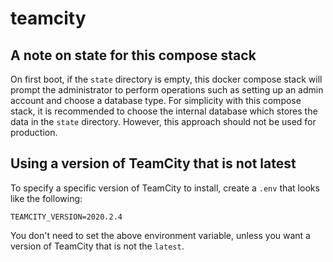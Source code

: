# teamcity

## A note on state for this compose stack

On first boot, if the `state` directory is empty, this docker compose stack will prompt the administrator to perform 
operations such as setting up an admin account and choose a database type. For simplicity with this compose stack,
it is recommended to choose the internal database which stores the data in the `state` directory. However, this
approach should not be used for production.

## Using a version of TeamCity that is not latest

To specify a specific version of TeamCity to install, create a `.env` that looks like the following:

```
TEAMCITY_VERSION=2020.2.4
```

You don't need to set the above environment variable, unless you want a version of TeamCity that is not the `latest`.